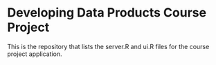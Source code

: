 # Developing Data Products Course Project

This is the repository that lists the server.R and ui.R files for the course project application.
